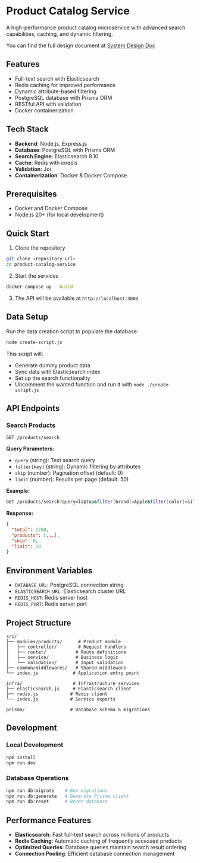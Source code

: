 # Product Catalog Service

A high-performance product catalog microservice with advanced search capabilities, caching, and dynamic filtering.

You can find the full design document at [System Design Doc](./docs/System-Design-Document.md)

## Features

- Full-text search with Elasticsearch
- Redis caching for improved performance
- Dynamic attribute-based filtering
- PostgreSQL database with Prisma ORM
- RESTful API with validation
- Docker containerization

## Tech Stack

- **Backend**: Node.js, Express.js
- **Database**: PostgreSQL with Prisma ORM
- **Search Engine**: Elasticsearch 8.10
- **Cache**: Redis with ioredis
- **Validation**: Joi
- **Containerization**: Docker & Docker Compose

## Prerequisites

- Docker and Docker Compose
- Node.js 20+ (for local development)

## Quick Start

1. Clone the repository

```bash
git clone <repository-url>
cd product-catalog-service
```

2. Start the services

```bash
docker-compose up --build
```

3. The API will be available at `http://localhost:3000`

## Data Setup

Run the data creation script to populate the database:

```bash
node create-script.js
```

This script will:

- Generate dummy product data
- Sync data with Elasticsearch index
- Set up the search functionality
- Uncomment the wanted function and run it with `node ./create-script.js`

## API Endpoints

### Search Products

```
GET /products/search
```

**Query Parameters:**

- `query` (string): Text search query
- `filter[key]` (string): Dynamic filtering by attributes
- `skip` (number): Pagination offset (default: 0)
- `limit` (number): Results per page (default: 50)

**Example:**

```bash
GET /products/search?query=laptop&filter[brand]=Apple&filter[color]=silver&skip=0&limit=20
```

**Response:**

```json
{
  "total": 1250,
  "products": [...],
  "skip": 0,
  "limit": 20
}
```

## Environment Variables

- `DATABASE_URL`: PostgreSQL connection string
- `ELASTICSEARCH_URL`: Elasticsearch cluster URL
- `REDIS_HOST`: Redis server host
- `REDIS_PORT`: Redis server port

## Project Structure

```
src/
├── modules/products/      # Product module
│   ├── controller/        # Request handlers
│   ├── router/           # Route definitions
│   ├── service/          # Business logic
│   └── validation/       # Input validation
├── common/middlewares/   # Shared middleware
└── index.js             # Application entry point

infra/                   # Infrastructure services
├── elasticsearch.js     # Elasticsearch client
├── redis.js            # Redis client
└── index.js            # Service exports

prisma/                 # Database schema & migrations
```

## Development

### Local Development

```bash
npm install
npm run dev
```

### Database Operations

```bash
npm run db:migrate    # Run migrations
npm run db:generate   # Generate Prisma client
npm run db:reset      # Reset database
```

## Performance Features

- **Elasticsearch**: Fast full-text search across millions of products
- **Redis Caching**: Automatic caching of frequently accessed products
- **Optimized Queries**: Database queries maintain search result ordering
- **Connection Pooling**: Efficient database connection management

